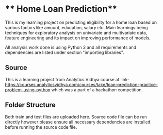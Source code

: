 # ** Home Loan Prediction**
This is my learning project on predicting eligibility for a home loan based on various factors like amount, education, salary etc. Main learnings being techniques for exploratory analysis on univariate and multivariate data, feature engineering and its impact on improving performance of models.

All analysis work done is using Python 3 and all requirements and dependencies are listed under section "importing libraries".

## **Source**
This is a learning project from Analytics Vidhya course at link- https://courses.analyticsvidhya.com/courses/take/loan-prediction-practice-problem-using-python which was a part of a hackathon competition.

## **Folder Structure**
Both train and test files are uploaded here. Source code file can be run directly however please ensure all necessary dependencies are installed before running the source code file.
